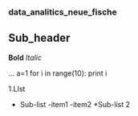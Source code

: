 ### data_analitics_neue_fische
## Sub_header
**Bold**
*Italic*


...
a=1
for i in range(10):
print i

1.LIst
* Sub-list
  -item1
  -item2
*Sub-list 2
